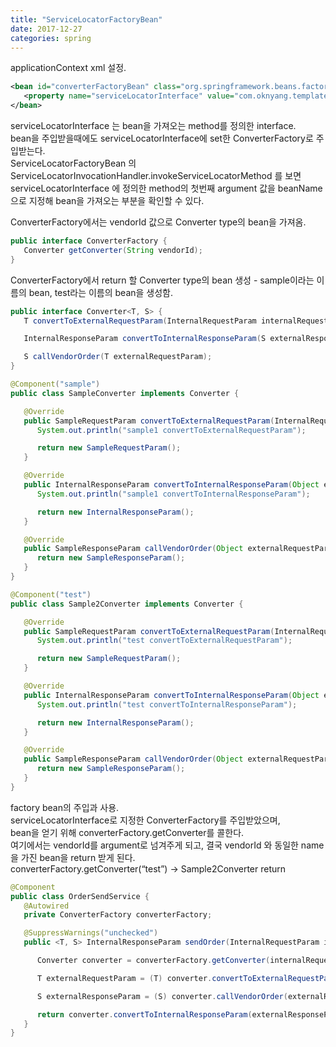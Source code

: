 ```yaml
---
title: "ServiceLocatorFactoryBean"
date: 2017-12-27
categories: spring
---
```


applicationContext xml 설정.   

```xml
<bean id="converterFactoryBean" class="org.springframework.beans.factory.config.ServiceLocatorFactoryBean">
   <property name="serviceLocatorInterface" value="com.oknyang.template.converter.ConverterFactory"/>
</bean>
```

serviceLocatorInterface 는 bean을 가져오는 method를 정의한 interface.  
bean을 주입받을때에도 serviceLocatorInterface에 set한 ConverterFactory로 주입받는다.  
ServiceLocatorFactoryBean 의 ServiceLocatorInvocationHandler.invokeServiceLocatorMethod 를 보면 serviceLocatorInterface 에 정의한 method의 첫번째 argument 값을 beanName으로 지정해 bean을 가져오는 부분을 확인할 수 있다.  

ConverterFactory에서는 vendorId 값으로 Converter type의 bean을 가져옴.  

```java
public interface ConverterFactory {
   Converter getConverter(String vendorId);
}
```

ConverterFactory에서 return 할 Converter type의 bean 생성 - sample이라는 이름의 bean, test라는 이름의 bean을 생성함.  

```java
public interface Converter<T, S> {
   T convertToExternalRequestParam(InternalRequestParam internalRequestParam);

   InternalResponseParam convertToInternalResponseParam(S externalResponseParam);

   S callVendorOrder(T externalRequestParam);
}
```
```java
@Component("sample")
public class SampleConverter implements Converter {

   @Override
   public SampleRequestParam convertToExternalRequestParam(InternalRequestParam internalRequestParam) {
      System.out.println("sample1 convertToExternalRequestParam");

      return new SampleRequestParam();
   }

   @Override
   public InternalResponseParam convertToInternalResponseParam(Object externalResponseParam) {
      System.out.println("sample1 convertToInternalResponseParam");

      return new InternalResponseParam();
   }

   @Override
   public SampleResponseParam callVendorOrder(Object externalRequestParam) {
      return new SampleResponseParam();
   }
}
```
```java
@Component("test")
public class Sample2Converter implements Converter {

   @Override
   public SampleRequestParam convertToExternalRequestParam(InternalRequestParam internalRequestParam) {
      System.out.println("test convertToExternalRequestParam");

      return new SampleRequestParam();
   }

   @Override
   public InternalResponseParam convertToInternalResponseParam(Object externalResponseParam) {
      System.out.println("test convertToInternalResponseParam");

      return new InternalResponseParam();
   }

   @Override
   public SampleResponseParam callVendorOrder(Object externalRequestParam) {
      return new SampleResponseParam();
   }
}
```
factory bean의 주입과 사용.  
serviceLocatorInterface로 지정한 ConverterFactory를 주입받았으며,  
bean을 얻기 위해 converterFactory.getConverter를 콜한다.  
여기에서는 vendorId를 argument로 넘겨주게 되고, 결국 vendorId 와 동일한 name을 가진 bean을 return 받게 된다.  
converterFactory.getConverter(“test”) -> Sample2Converter return

```java
@Component
public class OrderSendService {
   @Autowired
   private ConverterFactory converterFactory;

   @SuppressWarnings("unchecked")
   public <T, S> InternalResponseParam sendOrder(InternalRequestParam internalRequestParam) {

      Converter converter = converterFactory.getConverter(internalRequestParam.getVendorId());

      T externalRequestParam = (T) converter.convertToExternalRequestParam(internalRequestParam);

      S externalResponseParam = (S) converter.callVendorOrder(externalRequestParam);

      return converter.convertToInternalResponseParam(externalResponseParam);
   }
}
```
